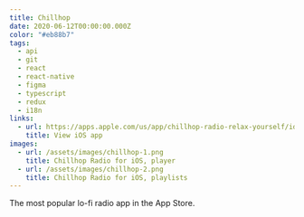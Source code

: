 ```yaml
---
title: Chillhop
date: 2020-06-12T00:00:00.000Z
color: "#eb88b7"
tags:
  - api
  - git
  - react
  - react-native
  - figma
  - typescript
  - redux
  - i18n
links:
  - url: https://apps.apple.com/us/app/chillhop-radio-relax-yourself/id1479329939?mt=8
    title: View iOS app
images:
  - url: /assets/images/chillhop-1.png
    title: Chillhop Radio for iOS, player
  - url: /assets/images/chillhop-2.png
    title: Chillhop Radio for iOS, playlists
---
```

The most popular lo-fi radio app in the App Store.
